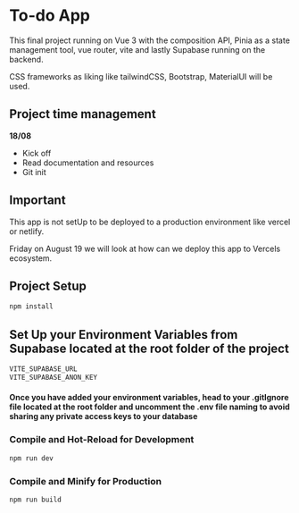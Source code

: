 # To-do App

This final project running on Vue 3 with the composition API, Pinia as a state management tool, vue router, vite and lastly Supabase running on the backend.

CSS frameworks as liking like tailwindCSS, Bootstrap, MaterialUI will be used.

## Project time management

**18/08**
- Kick off
- Read documentation and resources
- Git init

## Important
This app is not setUp to be deployed to a production environment like vercel or netlify. 

Friday on August 19 we will look at how can we deploy this app to Vercels ecosystem.


## Project Setup

```sh
npm install
```

## Set Up your Environment Variables from Supabase located at the root folder of the project

```sh
VITE_SUPABASE_URL
VITE_SUPABASE_ANON_KEY 
```
#### Once you have added your environment variables, head to your .gitIgnore file located at the root folder and uncomment the .env file naming to avoid sharing any private access keys to your database

### Compile and Hot-Reload for Development

```sh
npm run dev
```

### Compile and Minify for Production

```sh
npm run build
```


